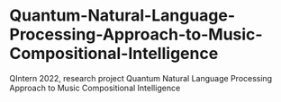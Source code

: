 # Quantum-Natural-Language-Processing-Approach-to-Music-Compositional-Intelligence
QIntern 2022, research project Quantum Natural Language Processing Approach to Music Compositional Intelligence 
